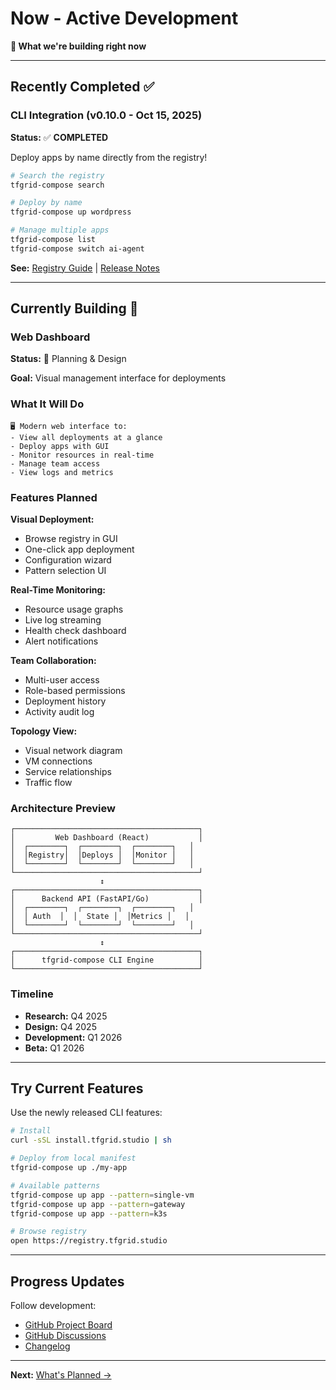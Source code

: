 # Now - Active Development

**🔨 What we're building right now**

---

## Recently Completed ✅

### CLI Integration (v0.10.0 - Oct 15, 2025)

**Status:** ✅ **COMPLETED**

Deploy apps by name directly from the registry!

```bash
# Search the registry
tfgrid-compose search

# Deploy by name
tfgrid-compose up wordpress

# Manage multiple apps
tfgrid-compose list
tfgrid-compose switch ai-agent
```

**See:** [Registry Guide](../cli/registry.md) | [Release Notes](https://github.com/tfgrid-studio/tfgrid-compose/releases/tag/v0.10.0)

---

## Currently Building 🔨

### Web Dashboard

**Status:** 🔨 Planning & Design

**Goal:** Visual management interface for deployments

### What It Will Do

```
🖥️ Modern web interface to:
- View all deployments at a glance
- Deploy apps with GUI
- Monitor resources in real-time  
- Manage team access
- View logs and metrics
```

### Features Planned

**Visual Deployment:**
- Browse registry in GUI
- One-click app deployment
- Configuration wizard
- Pattern selection UI

**Real-Time Monitoring:**
- Resource usage graphs
- Live log streaming
- Health check dashboard
- Alert notifications

**Team Collaboration:**
- Multi-user access
- Role-based permissions
- Deployment history
- Activity audit log

**Topology View:**
- Visual network diagram
- VM connections
- Service relationships
- Traffic flow

### Architecture Preview

```
┌─────────────────────────────────────────┐
│         Web Dashboard (React)           │
│  ┌────────┐  ┌────────┐  ┌────────┐   │
│  │Registry│  │Deploys │  │Monitor │   │
│  └────────┘  └────────┘  └────────┘   │
└─────────────────────────────────────────┘
                    ↕️
┌─────────────────────────────────────────┐
│      Backend API (FastAPI/Go)           │
│  ┌────────┐  ┌────────┐  ┌────────┐   │
│  │ Auth  │  │  State │  │Metrics │   │
│  └────────┘  └────────┘  └────────┘   │
└─────────────────────────────────────────┘
                    ↕️
┌─────────────────────────────────────────┐
│      tfgrid-compose CLI Engine          │
└─────────────────────────────────────────┘
```

### Timeline

- **Research:** Q4 2025
- **Design:** Q4 2025
- **Development:** Q1 2026
- **Beta:** Q1 2026

---

## Try Current Features

Use the newly released CLI features:

```bash
# Install
curl -sSL install.tfgrid.studio | sh

# Deploy from local manifest
tfgrid-compose up ./my-app

# Available patterns
tfgrid-compose up app --pattern=single-vm
tfgrid-compose up app --pattern=gateway
tfgrid-compose up app --pattern=k3s

# Browse registry
open https://registry.tfgrid.studio
```

---

## Progress Updates

Follow development:
- [GitHub Project Board](https://github.com/orgs/tfgrid-studio/projects)
- [GitHub Discussions](https://github.com/orgs/tfgrid-studio/discussions)
- [Changelog](https://github.com/tfgrid-studio/tfgrid-compose/blob/main/CHANGELOG.md)

---

**Next:** [What's Planned →](next.md)
